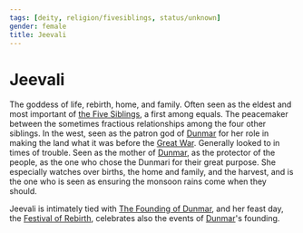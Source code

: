 ```yaml
---
tags: [deity, religion/fivesiblings, status/unknown]
gender: female
title: Jeevali
---
```

# Jeevali

The goddess of life, rebirth, home, and family. Often seen as the eldest and most important of [the Five Siblings](<../../../religions/five-siblings/five-siblings.md>), a first among equals. The peacemaker between the sometimes fractious relationships among the four other siblings. In the west, seen as the patron god of [Dunmar](<../../../../gazetteer/greater-dunmar/realms/dunmar/dunmar.md>) for her role in making the land what it was before the [Great War](<../../../../events/1500s/great-war.md>). Generally looked to in times of trouble. Seen as the mother of [Dunmar](<../../../../gazetteer/greater-dunmar/realms/dunmar/dunmar.md>), as the protector of the people, as the one who chose the Dunmari for their great purpose. She especially watches over births, the home and family, and the harvest, and is the one who is seen as ensuring the monsoon rains come when they should.

Jeevali is intimately tied with [The Founding of Dunmar](<../../../../primary-sources/the-founding-of-dunmar.md>), and her feast day, the [Festival of Rebirth](<../../../../time/holidays-and-festivals/dunmari-festivals/festival-of-rebirth.md>), celebrates also the events of [Dunmar](<../../../../gazetteer/greater-dunmar/realms/dunmar/dunmar.md>)'s founding. 

